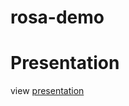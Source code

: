# rosa-demo

# Presentation
view [presentation](https://docs.google.com/presentation/d/1GfzLifu3lh4dBQTWUzmr88MnZ_DmGco6/edit)